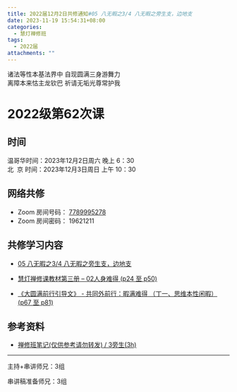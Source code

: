 ```yaml
---
title: 2022届12月2日共修通知#05 八无暇之3/4 八无暇之旁生支，边地支
date: 2023-11-19 15:54:31+08:00
categories:
  - 慧灯禅修班
tags:
  - 2022届
attachments: ""
---
```

诸法等性本基法界中 自现圆满三身游舞力\
离障本来怙主龙钦巴 祈请无垢光尊常护我

# 2022级第62次课

## 时间

温哥华时间：2023年12月2日周六 晚上 6：30\
北  京 时间：2023年12月3日周日 上午 10：30

## 网络共修

* Zoom 房间号码： [7789995278](https://us02web.zoom.us/j/7789995278?pwd=VjZmbWJFY2k2K0E5RVB2cTNIQmhqUT09)
* Zoom 房间密码： 19621211

## 共修学习内容

* [05 八无暇之3/4
八无暇之旁生支，边地支](https://www.huidengchanxiu.net/4jx/1xm/05)
* [慧灯禅修课教材第三册 – 02人身难得 (p24 至 p50)](https://huidengchanxiu.net/books/b3/3-02)

* [《大圆满前行引导文》 -  共同外前行：暇满难得 （丁一、思维本性闲暇）(p67 至 p81)](https://www.huidengchanxiu.net/books/dymqx#2111-%E4%B8%81%E4%B8%80%E6%80%9D%E7%BB%B4%E6%9C%AC%E6%80%A7%E9%97%B2%E6%9A%87)

## 参考资料

* [禅修班笔记(仅供参考请勿转发) / 3旁生(3h)](https://bj.cxb123.cc/1xm/1-ba-wu-xia/1.3-pang-sheng/)

- - -


主持+串讲师兄：3组

串讲稿准备师兄：3组
